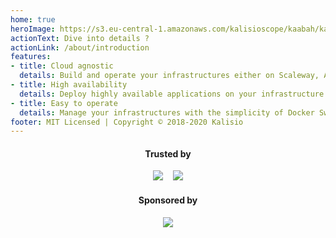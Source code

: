 ```yaml
---
home: true
heroImage: https://s3.eu-central-1.amazonaws.com/kalisioscope/kaabah/kaabah-icon-256x256.png
actionText: Dive into details ?
actionLink: /about/introduction
features:
- title: Cloud agnostic
  details: Build and operate your infrastructures either on Scaleway, AWS and OVH
- title: High availability 
  details: Deploy highly available applications on your infrastructure
- title: Easy to operate
  details: Manage your infrastructures with the simplicity of Docker Swarm
footer: MIT Licensed | Copyright © 2018-2020 Kalisio
---
```


<center>
  <h4>Trusted by</h4>
  <a href="https://www.irsn.fr/"><img src="https://s3.eu-central-1.amazonaws.com/kalisioscope/assets/logos/irsn.png"></a>
  &nbsp;&nbsp;
  <a href="https://www.irsn.fr/"><img src="https://s3.eu-central-1.amazonaws.com/kalisioscope/assets/logos/airbus.png"></a>
  <h4>Sponsored by</h4>
  <a href="https://kalisio.com"><img src="https://s3.eu-central-1.amazonaws.com/kalisioscope/kalisio/kalisio-logo-black-256x84.png"></a>
</center>
